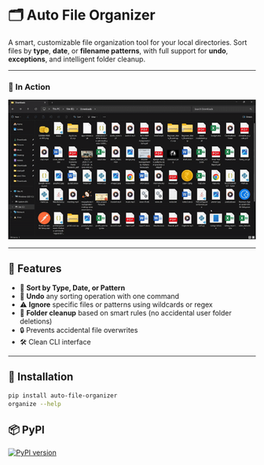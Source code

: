 # 🗂️ Auto File Organizer

A smart, customizable file organization tool for your local directories. Sort files by **type**, **date**, or **filename patterns**, with full support for **undo**, **exceptions**, and intelligent folder cleanup.

---

### 🧪 In Action

![Auto File Organizer](assets/demo.gif)

---

## 🚀 Features

- 📁 **Sort by Type, Date, or Pattern**
- 🔁 **Undo** any sorting operation with one command
- ⚠️ **Ignore** specific files or patterns using wildcards or regex
- 🧠 **Folder cleanup** based on smart rules (no accidental user folder deletions)
- 🔒 Prevents accidental file overwrites
- 🛠️ Clean CLI interface

---

## 🔧 Installation

```bash
pip install auto-file-organizer
organize --help
```

## 📦 PyPI

[![PyPI version](https://badge.fury.io/py/auto-file-organizer.svg)](https://pypi.org/project/auto-file-organizer/)
